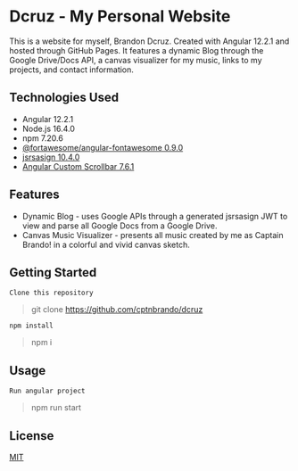 # Dcruz - My Personal Website

This is a website for myself, Brandon Dcruz. Created with Angular 12.2.1 and hosted through GitHub Pages. It features a dynamic Blog through the Google Drive/Docs API, a canvas visualizer for my music, links to my projects, and contact information.

## Technologies Used

- Angular 12.2.1
- Node.js 16.4.0
- npm 7.20.6
- [@fortawesome/angular-fontawesome 0.9.0](https://www.npmjs.com/package/@fortawesome/angular-fontawesome)
- [jsrsasign 10.4.0](https://www.npmjs.com/package/jsrsasign)
- [Angular Custom Scrollbar 7.6.1](https://www.npmjs.com/package/ngx-scrollbar)

## Features

- Dynamic Blog - uses Google APIs through a generated jsrsasign JWT to view and parse all Google Docs from a Google Drive.
- Canvas Music Visualizer - presents all music created by me as Captain Brando! in a colorful and vivid canvas sketch.

## 

## Getting Started

```
Clone this repository
```
> git clone https://github.com/cptnbrando/dcruz

```
npm install
```
> npm i

## **Usage**

```
Run angular project
```
> npm run start

## License
[MIT](https://choosealicense.com/licenses/mit/)
